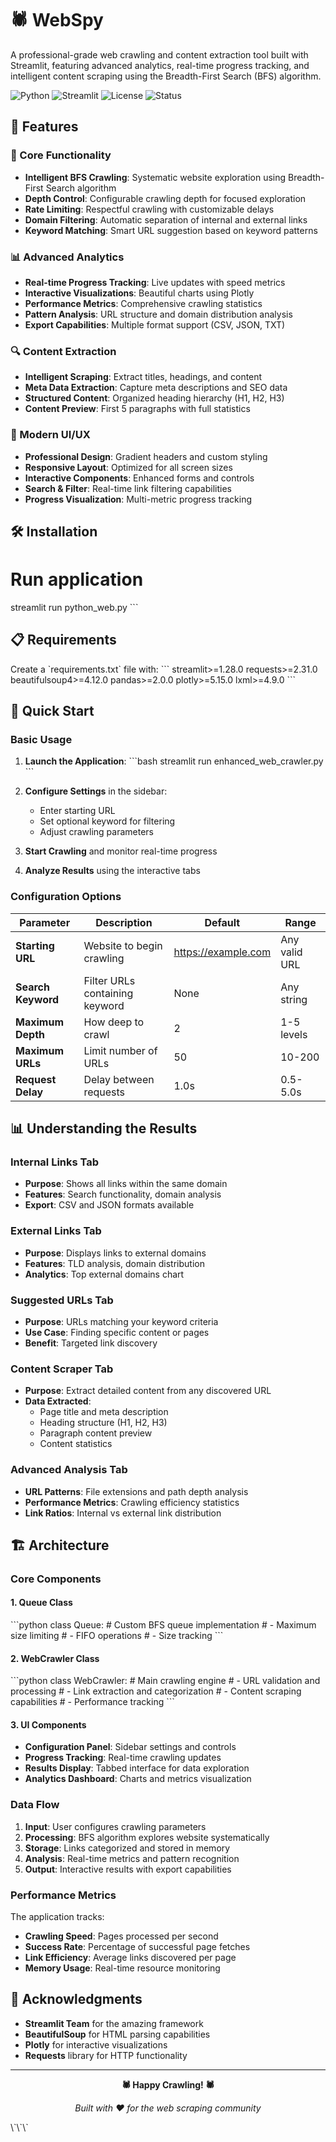 # 🕷️ WebSpy

A professional-grade web crawling and content extraction tool built with Streamlit, featuring advanced analytics, real-time progress tracking, and intelligent content scraping using the Breadth-First Search (BFS) algorithm.

![Python](https://img.shields.io/badge/python-v3.8+-blue.svg)
![Streamlit](https://img.shields.io/badge/streamlit-v1.28+-red.svg)
![License](https://img.shields.io/badge/license-MIT-green.svg)
![Status](https://img.shields.io/badge/status-active-brightgreen.svg)

## 🌟 Features

### 🚀 Core Functionality
- **Intelligent BFS Crawling**: Systematic website exploration using Breadth-First Search algorithm
- **Depth Control**: Configurable crawling depth for focused exploration
- **Rate Limiting**: Respectful crawling with customizable delays
- **Domain Filtering**: Automatic separation of internal and external links
- **Keyword Matching**: Smart URL suggestion based on keyword patterns

### 📊 Advanced Analytics
- **Real-time Progress Tracking**: Live updates with speed metrics
- **Interactive Visualizations**: Beautiful charts using Plotly
- **Performance Metrics**: Comprehensive crawling statistics
- **Pattern Analysis**: URL structure and domain distribution analysis
- **Export Capabilities**: Multiple format support (CSV, JSON, TXT)

### 🔍 Content Extraction
- **Intelligent Scraping**: Extract titles, headings, and content
- **Meta Data Extraction**: Capture meta descriptions and SEO data
- **Structured Content**: Organized heading hierarchy (H1, H2, H3)
- **Content Preview**: First 5 paragraphs with full statistics

### 🎨 Modern UI/UX
- **Professional Design**: Gradient headers and custom styling
- **Responsive Layout**: Optimized for all screen sizes
- **Interactive Components**: Enhanced forms and controls
- **Search & Filter**: Real-time link filtering capabilities
- **Progress Visualization**: Multi-metric progress tracking

## 🛠️ Installation

# Run application
streamlit run python_web.py
\`\`\`

## 📋 Requirements

Create a \`requirements.txt\` file with:
\`\`\`
streamlit>=1.28.0
requests>=2.31.0
beautifulsoup4>=4.12.0
pandas>=2.0.0
plotly>=5.15.0
lxml>=4.9.0
\`\`\`

## 🚀 Quick Start

### Basic Usage

1. **Launch the Application**:
   \`\`\`bash
   streamlit run enhanced_web_crawler.py
   \`\`\`

2. **Configure Settings** in the sidebar:
   - Enter starting URL
   - Set optional keyword for filtering
   - Adjust crawling parameters

3. **Start Crawling** and monitor real-time progress

4. **Analyze Results** using the interactive tabs

### Configuration Options

| Parameter | Description | Default | Range |
|-----------|-------------|---------|-------|
| **Starting URL** | Website to begin crawling | https://example.com | Any valid URL |
| **Search Keyword** | Filter URLs containing keyword | None | Any string |
| **Maximum Depth** | How deep to crawl | 2 | 1-5 levels |
| **Maximum URLs** | Limit number of URLs | 50 | 10-200 |
| **Request Delay** | Delay between requests | 1.0s | 0.5-5.0s |

## 📊 Understanding the Results

### Internal Links Tab
- **Purpose**: Shows all links within the same domain
- **Features**: Search functionality, domain analysis
- **Export**: CSV and JSON formats available

### External Links Tab
- **Purpose**: Displays links to external domains
- **Features**: TLD analysis, domain distribution
- **Analytics**: Top external domains chart

### Suggested URLs Tab
- **Purpose**: URLs matching your keyword criteria
- **Use Case**: Finding specific content or pages
- **Benefit**: Targeted link discovery

### Content Scraper Tab
- **Purpose**: Extract detailed content from any discovered URL
- **Data Extracted**:
  - Page title and meta description
  - Heading structure (H1, H2, H3)
  - Paragraph content preview
  - Content statistics

### Advanced Analysis Tab
- **URL Patterns**: File extensions and path depth analysis
- **Performance Metrics**: Crawling efficiency statistics
- **Link Ratios**: Internal vs external link distribution

## 🏗️ Architecture

### Core Components

#### 1. Queue Class
\`\`\`python
class Queue:
    # Custom BFS queue implementation
    # - Maximum size limiting
    # - FIFO operations
    # - Size tracking
\`\`\`

#### 2. WebCrawler Class
\`\`\`python
class WebCrawler:
    # Main crawling engine
    # - URL validation and processing
    # - Link extraction and categorization
    # - Content scraping capabilities
    # - Performance tracking
\`\`\`

#### 3. UI Components
- **Configuration Panel**: Sidebar settings and controls
- **Progress Tracking**: Real-time crawling updates
- **Results Display**: Tabbed interface for data exploration
- **Analytics Dashboard**: Charts and metrics visualization

### Data Flow

1. **Input**: User configures crawling parameters
2. **Processing**: BFS algorithm explores website systematically
3. **Storage**: Links categorized and stored in memory
4. **Analysis**: Real-time metrics and pattern recognition
5. **Output**: Interactive results with export capabilities

### Performance Metrics

The application tracks:
- **Crawling Speed**: Pages processed per second
- **Success Rate**: Percentage of successful page fetches
- **Link Efficiency**: Average links discovered per page
- **Memory Usage**: Real-time resource monitoring

## 🙏 Acknowledgments

- **Streamlit Team** for the amazing framework
- **BeautifulSoup** for HTML parsing capabilities
- **Plotly** for interactive visualizations
- **Requests** library for HTTP functionality



---

<div align="center">

**🕷️ Happy Crawling! 🕷️**

*Built with ❤️ for the web scraping community*

</div>
\`\`\`
